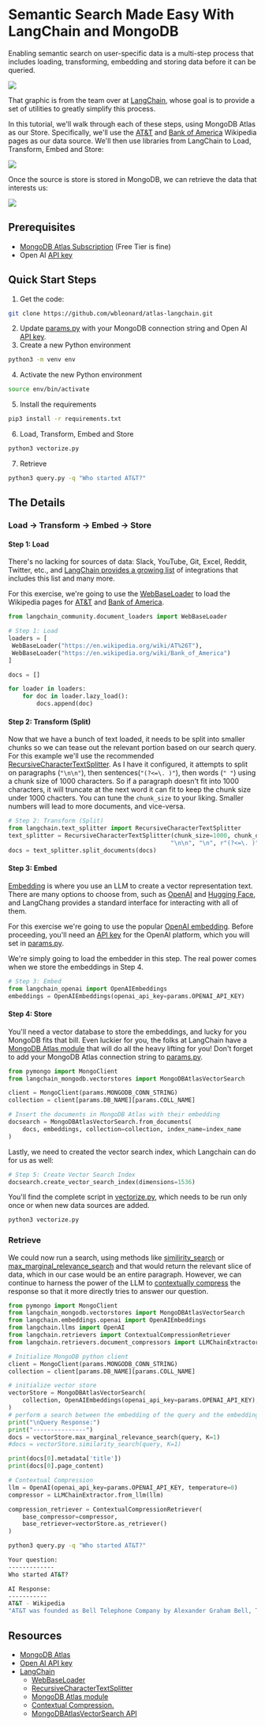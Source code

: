 
# Semantic Search Made Easy With LangChain and MongoDB

Enabling semantic search on user-specific data is a multi-step process that includes loading, transforming, embedding and storing data before it can be queried. 

![](https://python.langchain.com/v0.1/assets/images/data_connection-95ff2033a8faa5f3ba41376c0f6dd32a.jpg)

That graphic is from the team over at [LangChain](https://python.langchain.com/docs/modules/data_connection/), whose goal is to provide a set of utilities to greatly simplify this process. 

In this tutorial, we'll walk through each of these steps, using MongoDB Atlas as our Store. Specifically, we'll use the [AT&T](https://en.wikipedia.org/wiki/AT%26T) and [Bank of America](https://en.wikipedia.org/wiki/Bank_of_America) Wikipedia pages as our data source. We'll then use libraries from LangChain to Load, Transform, Embed and Store: 

![](./images/flow-store.png)

Once the source is store is stored in MongoDB, we can retrieve the data that interests us:

![](./images/flow-retrieve.png)


## Prerequisites
* [MongoDB Atlas Subscription](https://cloud.mongodb.com/) (Free Tier is fine)
* Open AI [API key](https://platform.openai.com/account/api-keys)

## Quick Start Steps
1. Get the code:
```zsh
git clone https://github.com/wbleonard/atlas-langchain.git
```
2. Update [params.py](params.py) with your MongoDB connection string and Open AI [API key](https://platform.openai.com/account/api-keys).
3. Create a new Python environment
```zsh
python3 -m venv env
```
4. Activate the new Python environment
```zsh
source env/bin/activate
```

5. Install the requirements
```zsh
pip3 install -r requirements.txt
```
6. Load, Transform, Embed and Store
```zsh
python3 vectorize.py
```

7. Retrieve
```zsh
python3 query.py -q "Who started AT&T?"
```

## The Details
### Load -> Transform -> Embed -> Store 
#### Step 1: Load
There's no lacking for sources of data: Slack, YouTube, Git, Excel, Reddit, Twitter, etc., and [LangChain provides a growing list](https://python.langchain.com/v0.2/api_reference/community/document_loaders.html) of integrations that includes this list and many more.

For this exercise, we're going to use the [WebBaseLoader](https://python.langchain.com/v0.2/api_reference/community/document_loaders/langchain_community.document_loaders.web_base.WebBaseLoader.html) to load the Wikipedia pages for [AT&T](https://en.wikipedia.org/wiki/AT%26T) and [Bank of America](https://en.wikipedia.org/wiki/Bank_of_America). 

```python
from langchain_community.document_loaders import WebBaseLoader

# Step 1: Load
loaders = [
 WebBaseLoader("https://en.wikipedia.org/wiki/AT%26T"),
 WebBaseLoader("https://en.wikipedia.org/wiki/Bank_of_America")
]

docs = []

for loader in loaders:
    for doc in loader.lazy_load():
        docs.append(doc)

```

 #### Step 2: Transform (Split)
 Now that we have a bunch of text loaded, it needs to be split into smaller chunks so we can tease out the relevant portion based on our search query. For this example we'll use the recommended [RecursiveCharacterTextSplitter](https://python.langchain.com/docs/modules/data_connection/document_transformers/text_splitters/recursive_text_splitter). As I have it configured, it attempts to split on paragraphs (`"\n\n"`), then sentences(`"(?<=\. )"`), then words (`" "`) using a chunk size of 1000 characters. So if a paragraph doesn't fit into 1000 characters, it will truncate at the next word it can fit to keep the chunk size under 1000 chacters. You can tune the `chunk_size` to your liking. Smaller numbers will lead to more documents, and vice-versa.

```python
# Step 2: Transform (Split)
from langchain.text_splitter import RecursiveCharacterTextSplitter
text_splitter = RecursiveCharacterTextSplitter(chunk_size=1000, chunk_overlap=0, separators=[
                                              "\n\n", "\n", r"(?<=\. )", " "], length_function=len)
docs = text_splitter.split_documents(docs)
```

#### Step 3: Embed
[Embedding](https://python.langchain.com/docs/modules/data_connection/text_embedding/) is where you use an LLM to create a vector representation text. There are many options to choose from, such as [OpenAI](https://openai.com/) and [Hugging Face](https://huggingface.co/), and LangChang provides a standard interface for interacting with all of them. 

For this exercise we're going to use the popular [OpenAI embedding](https://api.python.langchain.com/en/latest/embeddings/langchain_openai.embeddings.base.OpenAIEmbeddings.html#langchain_openai.embeddings.base.OpenAIEmbeddings). Before proceeding, you'll need an [API key](https://platform.openai.com/account/api-keys) for the OpenAI platform, which you will set in [params.py](params.py).

We're simply going to load the embedder in this step. The real power comes when we store the embeddings in Step 4. 

```python
# Step 3: Embed
from langchain_openai import OpenAIEmbeddings
embeddings = OpenAIEmbeddings(openai_api_key=params.OPENAI_API_KEY)
```

#### Step 4: Store
You'll need a vector database to store the embeddings, and lucky for you MongoDB fits that bill. Even luckier for you, the folks at LangChain have a [MongoDB Atlas module](https://python.langchain.com/v0.2/docs/integrations/vectorstores/mongodb_atlas/) that will do all the heavy lifting for you! Don't forget to add your MongoDB Atlas connection string to [params.py](params.py).

```python
from pymongo import MongoClient
from langchain_mongodb.vectorstores import MongoDBAtlasVectorSearch

client = MongoClient(params.MONGODB_CONN_STRING)
collection = client[params.DB_NAME][params.COLL_NAME]

# Insert the documents in MongoDB Atlas with their embedding
docsearch = MongoDBAtlasVectorSearch.from_documents(
    docs, embeddings, collection=collection, index_name=index_name
)
```

Lastly, we need to created the vector search index, which Langchain can do for us as well:
```python
# Step 5: Create Vector Search Index
docsearch.create_vector_search_index(dimensions=1536)
```

You'll find the complete script in [vectorize.py](vectorize.py), which needs to be run only once or when new data sources are added.

```zsh
python3 vectorize.py
```

### Retrieve 
We could now run a search, using methods like [similirity_search](https://python.langchain.com/v0.2/api_reference/mongodb/vectorstores/langchain_mongodb.vectorstores.MongoDBAtlasVectorSearch.html#langchain_mongodb.vectorstores.MongoDBAtlasVectorSearch.similarity_search) or [max_marginal_relevance_search](https://python.langchain.com/v0.2/api_reference/mongodb/vectorstores/langchain_mongodb.vectorstores.MongoDBAtlasVectorSearch.html#langchain_mongodb.vectorstores.MongoDBAtlasVectorSearch.max_marginal_relevance_search) and that would return the relevant slice of data, which in our case would be an entire paragraph. However, we can continue to harness the power of the LLM to [contextually compress](https://python.langchain.com/v0.2/api_reference/langchain/retrievers/langchain.retrievers.contextual_compression.ContextualCompressionRetriever.html#contextualcompressionretriever) the response so that it more directly tries to answer our question. 

```python
from pymongo import MongoClient
from langchain_mongodb.vectorstores import MongoDBAtlasVectorSearch
from langchain.embeddings.openai import OpenAIEmbeddings
from langchain.llms import OpenAI
from langchain.retrievers import ContextualCompressionRetriever
from langchain.retrievers.document_compressors import LLMChainExtractor

# Initialize MongoDB python client
client = MongoClient(params.MONGODB_CONN_STRING)
collection = client[params.DB_NAME][params.COLL_NAME]

# initialize vector store
vectorStore = MongoDBAtlasVectorSearch(
    collection, OpenAIEmbeddings(openai_api_key=params.OPENAI_API_KEY), index_name=params.INDEX_NAME
)
# perform a search between the embedding of the query and the embeddings of the documents
print("\nQuery Response:")
print("---------------")
docs = vectorStore.max_marginal_relevance_search(query, K=1)
#docs = vectorStore.similarity_search(query, K=1)

print(docs[0].metadata['title'])
print(docs[0].page_content)

# Contextual Compression
llm = OpenAI(openai_api_key=params.OPENAI_API_KEY, temperature=0)
compressor = LLMChainExtractor.from_llm(llm)

compression_retriever = ContextualCompressionRetriever(
    base_compressor=compressor,
    base_retriever=vectorStore.as_retriever()
)
```

```zsh
python3 query.py -q "Who started AT&T?"

Your question:
-------------
Who started AT&T?

AI Response:
-----------
AT&T - Wikipedia
"AT&T was founded as Bell Telephone Company by Alexander Graham Bell, Thomas Watson and Gardiner Greene Hubbard after Bell's patenting of the telephone in 1875."[25] "On December 30, 1899, AT&T acquired the assets of its parent American Bell Telephone, becoming the new parent company."[28]
```

## Resources
* [MongoDB Atlas](https://cloud.mongodb.com/)
* [Open AI API key](https://platform.openai.com/account/api-keys)
* [LangChain](https://python.langchain.com)
  * [WebBaseLoader](https://python.langchain.com/v0.2/api_reference/community/document_loaders/langchain_community.document_loaders.web_base.WebBaseLoader.html)
  * [RecursiveCharacterTextSplitter](https://python.langchain.com/docs/modules/data_connection/document_transformers/text_splitters/recursive_text_splitter)
  * [MongoDB Atlas module](https://python.langchain.com/v0.2/docs/integrations/vectorstores/mongodb_atlas/)
  * [Contextual Compression. ](https://python.langchain.com/v0.2/api_reference/langchain/retrievers/langchain.retrievers.contextual_compression.ContextualCompressionRetriever.html#contextualcompressionretriever)
  * [MongoDBAtlasVectorSearch API](https://python.langchain.com/v0.2/api_reference/mongodb/index.html)


